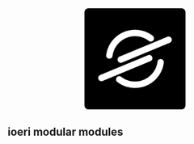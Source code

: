 <div align="center">
  <a href="https://www.github.com/ioeri" target="_blank">
    <img src="https://raw.githubusercontent.com/ioeridev/.github/main/profile/ioeri-512x512.png" alt="ioeri" height="200" style="width: 200px;height: 200px;border-radius: 8px;overflow: hidden;" />
  </a>
</div>

## ioeri modular modules


